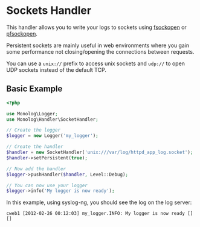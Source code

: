 Sockets Handler
===============

This handler allows you to write your logs to sockets using [fsockopen](http://php.net/fsockopen)
or [pfsockopen](http://php.net/pfsockopen).

Persistent sockets are mainly useful in web environments where you gain some performance not closing/opening
the connections between requests.

You can use a `unix://` prefix to access unix sockets and `udp://` to open UDP sockets instead of the default TCP.

Basic Example
-------------

```php
<?php

use Monolog\Logger;
use Monolog\Handler\SocketHandler;

// Create the logger
$logger = new Logger('my_logger');

// Create the handler
$handler = new SocketHandler('unix:///var/log/httpd_app_log.socket');
$handler->setPersistent(true);

// Now add the handler
$logger->pushHandler($handler, Level::Debug);

// You can now use your logger
$logger->info('My logger is now ready');

```

In this example, using syslog-ng, you should see the log on the log server:

    cweb1 [2012-02-26 00:12:03] my_logger.INFO: My logger is now ready [] []
